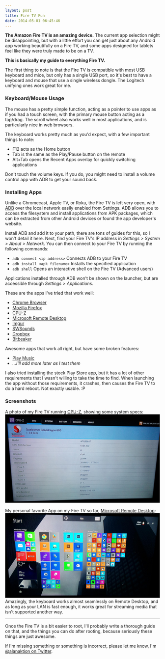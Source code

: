 ```yaml
---
layout: post
title: Fire TV Fun
date: 2014-05-01 06:45:46
---
```

**The Amazon Fire TV is an amazing device.**  The current app selection might be disappointing, but with a little effort you can get just about any Android app working beautifully on a Fire TV, and some apps designed for tablets feel like they were truly made to be on a TV.

**This is basically my guide to everything Fire TV.**

The first thing to note is that the Fire TV is compatible with most USB keyboard and mice, but only has a single USB port, so it's best to have a keyboard and mouse that use a single wireless dongle. The Logitech unifying ones work great for me.

### Keyboard/Mouse Usage

The mouse has a pretty simple function, acting as a pointer to use apps as if you had a touch screen, with the primary mouse button acting as a tap/drag. The scroll wheel also works well in most applications, and is particularly nice in web browsers.

The keyboard works pretty much as you'd expect, with a few important things to note:

* F12 acts as the Home button
* Tab is the same as the Play/Pause button on the remote
* Alt+Tab opens the Recent Apps overlay for quickly switching applications

Don't touch the volume keys. If you do, you might need to install a volume control app with ADB to get your sound back.

### Installing Apps

Unlike a Chromecast, Apple TV, or Roku, the Fire TV is left very open, with <abbr title="Android Debug Bridge">ADB</abbr> over the local network easily enabled from Settings.  ADB allows you to access the filesystem and install applications from APK packages, which can be extracted from other Android devices or found the app developer's website.

Install ADB and add it to your path, there are tons of guides for this, so I won't detail it here. Next, find your Fire TV's IP address in *Settings > System > About > Network*. You can then connect to your Fire TV by running the following commands:

* `adb connect <ip address>` Connects ADB to your Fire TV
* `adb install <apk filename>` Installs the specified application
* `adb shell` Opens an interactive shell on the Fire TV (Advanced users)

Applications installed through ADB won't be shown on the launcher, but are accessible through *Settings > Applications*.

These are the apps I've tried that work well:

* [Chrome Browser](https://play.google.com/store/apps/details?id=com.android.chrome)
* [Mozilla Firefox](https://play.google.com/store/apps/details?id=org.mozilla.firefox)
* [CPU-Z](https://play.google.com/store/apps/details?id=com.cpuid.cpu_z)
* [Microsoft Remote Desktop](https://play.google.com/store/apps/details?id=com.microsoft.rdc.android)
* [Imgur](https://play.google.com/store/apps/details?id=com.imgur.mobile)
* [SWSounds](https://play.google.com/store/apps/details?id=com.spriton.swsounds)
* [Dropbox](http://www.dropbox.com/android)
* [Bitbeaker](https://play.google.com/store/apps/details?id=com.saibotd.bitbeaker)

Awesome apps that work all right, but have some broken features:

* [Play Music](https://play.google.com/store/apps/details?id=com.google.android.music)
* *...I'll add more later as I test them*

I also tried installing the stock Play Store app, but it has a lot of other requirements that I wasn't willing to take the time to find. When launching the app without those requirements, it crashes, then causes the Fire TV to do a hard reboot. Not exactly usable. :P

### Screenshots

A photo of my Fire TV running [CPU-Z](https://play.google.com/store/apps/details?id=com.cpuid.cpu_z), showing some system specs:
![CPU-Z Photo](2014_04_30_21_34_51s.jpg)

My personal favorite App on my Fire TV so far, [Microsoft Remote Desktop](https://play.google.com/store/apps/details?id=com.microsoft.rdc.android):
![Microsoft Remote Desktop](2014_04_30_21_41_17s.jpg)
Amazingly, the keyboard works almost seamlessly on Remote Desktop, and as long as your LAN is fast enough, it works great for streaming media that isn't supported another way.

----

Once the Fire TV is a bit easier to root, I'll probably write a thorough guide on that, and the things you can do after rooting, because seriously these things are just awesome.

If I'm missing something or something is incorrect, please let me know, I'm [@alanaktion on Twitter](https://twitter.com/alanaktion).
